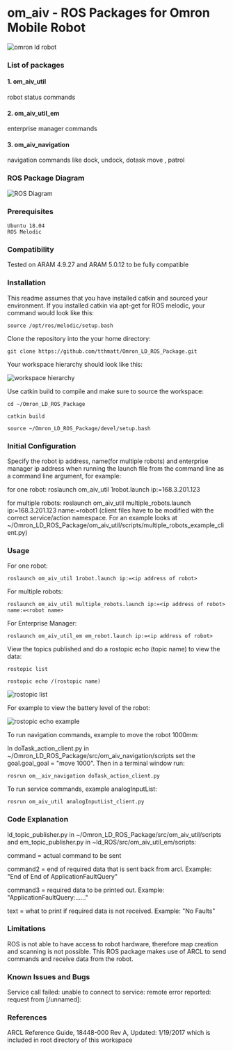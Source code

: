 # om_aiv - ROS Packages for Omron Mobile Robot

![omron ld robot](https://d2t1xqejof9utc.cloudfront.net/screenshots/pics/440c4d03c225fbe74adf238d73ed8f00/large.png "omron ld robot")
### List of packages
#### 1. om_aiv_util
robot status commands 

#### 2. om_aiv_util_em
enterprise manager commands 

#### 3. om_aiv_navigation
navigation commands like dock, undock, dotask move , patrol

### ROS Package Diagram
![ROS Diagram](https://user-images.githubusercontent.com/8951670/70422919-83b8ac00-1aa7-11ea-82f9-acbde1137f7d.png)


### Prerequisites
```
Ubuntu 18.04
ROS Melodic 
```
### Compatibility

Tested on ARAM 4.9.27 and ARAM 5.0.12 to be fully compatible

### Installation

This readme assumes that you have installed catkin and sourced your environment. If you installed catkin via apt-get for ROS melodic, your command would look like this:
```
source /opt/ros/melodic/setup.bash
```
Clone the repository into the your home directory:
```
git clone https://github.com/tthmatt/Omron_LD_ROS_Package.git
```
Your workspace hierarchy should look like this:

![workspace hierarchy](https://user-images.githubusercontent.com/8951670/70413338-1d755e80-1a92-11ea-8640-88861fa8692b.png)


Use catkin build to compile and make sure to source the workspace:
```
cd ~/Omron_LD_ROS_Package

catkin build

source ~/Omron_LD_ROS_Package/devel/setup.bash
```
### Initial Configuration
Specify the robot ip address, name(for multiple robots) and enterprise manager ip address when running the launch file from the command line as a command line argument, for example:

for one robot: roslaunch om_aiv_util 1robot.launch ip:=168.3.201.123 

for multiple robots: roslaunch om_aiv_util multiple_robots.launch ip:=168.3.201.123 name:=robot1 
(client files have to be modified with the correct service/action namespace. For an example looks at ~/Omron_LD_ROS_Package/om_aiv_util/scripts/multiple_robots_example_client.py)

### Usage
For one robot:
```
roslaunch om_aiv_util 1robot.launch ip:=<ip address of robot>
```
For multiple robots:
```
roslaunch om_aiv_util multiple_robots.launch ip:=<ip address of robot> name:=<robot name>
```
For Enterprise Manager:
```
roslaunch om_aiv_util_em em_robot.launch ip:=<ip address of robot>
```

View the topics published and do a rostopic echo (topic name) to view the data:
```
rostopic list

rostopic echo /(rostopic name)
```
![rostopic list](https://user-images.githubusercontent.com/8951670/69392258-68f8e000-0d10-11ea-8597-a2c577feb3b5.png)

For example to view the battery level of the robot:

![rostopic echo example](https://user-images.githubusercontent.com/8951670/69392375-cdb43a80-0d10-11ea-8da4-8e39f4f72525.png)

To run navigation commands, example to move the robot 1000mm:

In doTask_action_client.py in ~/Omron_LD_ROS_Package/src/om_aiv_navigation/scripts set the goal.goal_goal = "move 1000". Then in a terminal window run:
```
rosrun om__aiv_navigation doTask_action_client.py
```
To run service commands, example analogInputList:
```
rosrun om_aiv_util analogInputList_client.py
```

### Code Explanation
ld_topic_publisher.py in ~/Omron_LD_ROS_Package/src/om_aiv_util/scripts and em_topic_publisher.py in ~ld_ROS/src/om_aiv_util_em/scripts: 

command = actual command to be sent

command2 = end of required data that is sent back from arcl. Example: "End of End of ApplicationFaultQuery"

command3 = required data to be printed out. Example: "ApplicationFaultQuery:......"

text = what to print if required data is not received. Example: "No Faults"

### Limitations
ROS is not able to have access to robot hardware, therefore map creation and scanning is not possible. This ROS package makes use of ARCL to send commands and receive data from the robot. 

### Known Issues and Bugs
Service call failed: unable to connect to service: remote error reported: request from \[/unnamed]:

### References
ARCL Reference Guide, 18448-000 Rev A, Updated: 1/19/2017 which is included in root directory of this workspace
